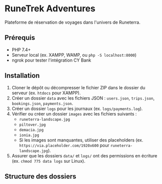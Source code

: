 # RuneTrek Adventures

Plateforme de réservation de voyages dans l'univers de Runeterra.

## Prérequis
- PHP 7.4+
- Serveur local (ex. XAMPP, WAMP, ou `php -S localhost:8000`)
- ngrok pour tester l'intégration CY Bank

## Installation
1. Cloner le dépôt ou décompresser le fichier ZIP dans le dossier du serveur (ex. `htdocs` pour XAMPP).
2. Créer un dossier `data` avec les fichiers JSON : `users.json`, `trips.json`, `bookings.json`, `payments.json`.
3. Créer un dossier `logs` pour les journaux (ex. `logs/payments.log`).
4. Vérifier ou créer un dossier `images` avec les fichiers suivants :
   - `runeterra-landscape.jpg`
   - `piltover.jpg`
   - `demacia.jpg`
   - `ionia.jpg`
   - Si les images sont manquantes, utiliser des placeholders (ex. `https://via.placeholder.com/1920x600` pour `runeterra-landscape.jpg`).
5. Assurer que les dossiers `data/` et `logs/` ont des permissions en écriture (ex. `chmod 775 data logs` sur Linux).

## Structure des dossiers